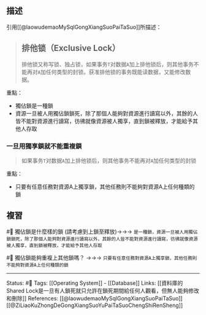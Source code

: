 
## 描述

引用[[@laowudemaoMySqlGongXiangSuoPaiTaSuo]]所描述：
> ## 排他锁（Exclusive Lock）
> 排他锁又称写锁、独占锁，如果事务`T`对数据`A`加上排他锁后，则其他事务不能再对`A`加任何类型的封锁。获准排他锁的事务既能读数据，又能修改数据。

重點：
- 獨佔鎖是一種鎖
- 資源一旦被人用獨佔鎖鎖死，除了那個人能夠對資源進行讀寫以外，其餘的人皆不能對資源進行讀寫，彷彿就像資源被人獨享，直到鎖被釋放，才能給予其他人存取


### 一旦用獨享鎖就不能重複鎖

> 如果事务`T`对数据`A`加上排他锁后，则其他事务不能再对`A`加任何类型的封锁

重點：
- 只要有任意任務對資源A上獨享鎖，其他任務則不能夠對資源A上任何種類的鎖




## 複習
#🧠 獨佔鎖是什麼樣的鎖 (請考慮到上鎖至釋放)->->-> `是一種鎖，資源一旦被人用獨佔鎖鎖死，除了那個人能夠對資源進行讀寫以外，其餘的人皆不能對資源進行讀寫，彷彿就像資源被人獨享，直到鎖被釋放，才能給予其他人存取`
<!--SR:!2024-04-20,388,230-->

#🧠 獨佔鎖能夠重複上其他鎖嗎？ ->->-> `只要有任意任務對資源A上獨享鎖，其他任務則不能夠對資源A上任何種類的鎖`
<!--SR:!2024-02-23,379,250-->

---
Status: #🌱 
Tags:
[[Operating System]] - [[Database]]
Links:
[[資料庫的Shared Lock是一旦有人鎖死就只允許在鎖死期間給任何人觀看，但無人能夠修改和刪除]]
References:
[[@laowudemaoMySqlGongXiangSuoPaiTaSuo]]
[[@ZiLiaoKuZhongDeGongXiangSuoYuPaiTaSuoChengShiRenSheng]]